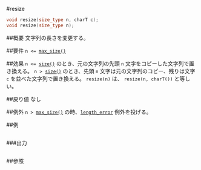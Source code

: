 #resize
```cpp
void resize(size_type n, charT c);
void resize(size_type n);
```

##概要
文字列の長さを変更する。


##要件
`n <= `[`max_size()`](./max_size.md)


##効果
`n <= `[`size()`](./size.md) のとき、元の文字列の先頭 `n` 文字をコピーした文字列で置き換える。 
`n > `[`size()`](./size.md) のとき、先頭 `n` 文字は元の文字列のコピー、残りは文字 `c` を並べた文字列で置き換える。 
`resize(n)` は、 `resize(n, charT())` と等しい。


##戻り値
なし


##例外
`n > `[`max_size()`](./max_size.md) の時、[`length_error`](/reference/stdexcept.md) 例外を投げる。


##例
```cpp
```

###出力
```
```

##参照
